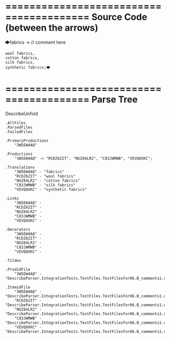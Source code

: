 ========================================
Source Code (between the arrows)
========================================

🡆fabrics -> // comment here

    wool fabrics,
    cotton fabrics,
    silk fabrics,
    synthetic fabrics;🡄

========================================
Parse Tree
========================================
DescribeUnfold

    .AllFiles
    .ParsedFiles
    .FailedFiles

    .PrimaryProductions
        "3W5EW4AQ" 

    .Productions
        "3W5EW4AQ" -> "RCDZ6ZIT", "NGZ84LR2", "C83JWMWB", "VEVQ8XKC";

    .Translations
        "3W5EW4AQ" - "fabrics"
        "RCDZ6ZIT" - "wool fabrics"
        "NGZ84LR2" - "cotton fabrics"
        "C83JWMWB" - "silk fabrics"
        "VEVQ8XKC" - "synthetic fabrics"

    .Links
        "3W5EW4AQ" - 
        "RCDZ6ZIT" - 
        "NGZ84LR2" - 
        "C83JWMWB" - 
        "VEVQ8XKC" - 

    .Decorators
        "3W5EW4AQ" - 
        "RCDZ6ZIT" - 
        "NGZ84LR2" - 
        "C83JWMWB" - 
        "VEVQ8XKC" - 

    .Tildes

    .ProdidFile
        "3W5EW4AQ" - "DescribeParser.IntegrationTests.TestFiles.TestFilesFor06.B_comments1.ds"

    .ItemidFile
        "3W5EW4AQ" - "DescribeParser.IntegrationTests.TestFiles.TestFilesFor06.B_comments1.ds"
        "RCDZ6ZIT" - "DescribeParser.IntegrationTests.TestFiles.TestFilesFor06.B_comments1.ds"
        "NGZ84LR2" - "DescribeParser.IntegrationTests.TestFiles.TestFilesFor06.B_comments1.ds"
        "C83JWMWB" - "DescribeParser.IntegrationTests.TestFiles.TestFilesFor06.B_comments1.ds"
        "VEVQ8XKC" - "DescribeParser.IntegrationTests.TestFiles.TestFilesFor06.B_comments1.ds"

